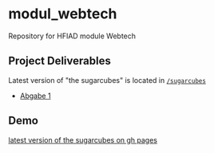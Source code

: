 # modul_webtech
Repository for HFIAD module Webtech

## Project Deliverables

Latest version of "the sugarcubes" is located in [`/sugarcubes`](https://github.com/AarKro/modul_webtech/tree/main/sugarcubes)

- [Abgabe 1](https://github.com/AarKro/modul_webtech/releases/tag/abgabe-1)


## Demo
[latest version of the sugarcubes on gh pages](https://aarkro.github.io/modul_webtech/sugarcubes/sugarcubes.html)
